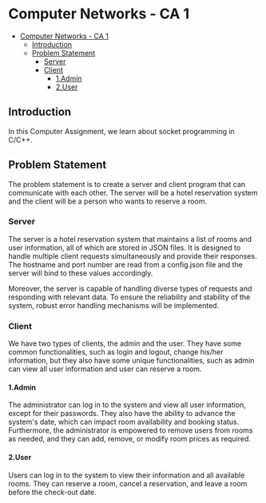 # Computer Networks - CA 1

- [Computer Networks - CA 1](#Computer-Networks---CA-1)
    - [Introduction](#Introduction)
    - [Problem Statement](#Problem-Statement)
        - [Server](#Server)
        - [Client](#Client)
            - [1.Admin](#1.Admin)
            - [2.User](#2.User)



## Introduction
In this Computer Assignment, we learn about socket programming in C/C++.<br>

## Problem Statement
The problem statement is to create a server and client program that can communicate with each other. The server will be a hotel reservation system and the client will be a person who wants to reserve a room.

### Server
The server is a hotel reservation system that maintains a list of rooms and user information, all of which are stored in JSON files. It is designed to handle multiple client requests simultaneously and provide their responses. The hostname and port number are read from a config.json file and the server will bind to these values accordingly.

Moreover, the server is capable of handling diverse types of requests and responding with relevant data. To ensure the reliability and stability of the system, robust error handling mechanisms will be implemented.

### Client
We have two types of clients, the admin and the user. They have some common functionalities, such as login and logout, change his/her information, but they also have some unique functionalities, such as admin can view all user information and user can reserve a room.

#### 1.Admin
The administrator can log in to the system and view all user information, except for their passwords. They also have the ability to advance the system's date, which can impact room availability and booking status. Furthermore, the administrator is empowered to remove users from rooms as needed, and they can add, remove, or modify room prices as required.

#### 2.User
Users can log in to the system to view their information and all available rooms. They can reserve a room, cancel a reservation, and leave a room before the check-out date.
